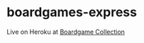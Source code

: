# boardgames-express

Live on Heroku at [Boardgame Collection](https://boardgame-collection.herokuapp.com/)
